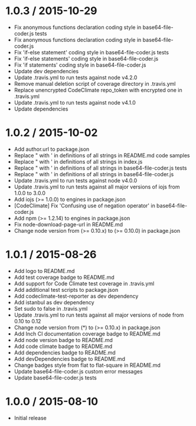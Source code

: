 1.0.3 / 2015-10-29
==================

* Fix anonymous functions declaration coding style in base64-file-coder.js tests
* Fix anonymous functions declaration coding style in base64-file-coder.js
* Fix 'if-else statement' coding style in base64-file-coder.js tests
* Fix 'if-else statements' coding style in base64-file-coder.js
* Fix 'if statements' coding style in base64-file-coder.js
* Update dev dependencies
* Update .travis.yml to run tests against node v4.2.0
* Remove manual deletion script of coverage directory in .travis.yml
* Replace unencrypted CodeClimate repo_token with encrypted one in .travis.yml
* Update .travis.yml to run tests against node v4.1.0
* Update dependencies

1.0.2 / 2015-10-02
==================

* Add author.url to package.json
* Replace " with ' in definitions of all strings in README.md code samples
* Replace " with ' in definitions of all strings in index.js
* Replace " with ' in definitions of all strings in base64-file-coder.js tests
* Replace " with ' in definitions of all strings in base64-file-coder.js
* Update .travis.yml to run tests against node v4.0.0
* Update .travis.yml to run tests against all major versions of iojs from 1.0.0 to 3.0.0
* Add iojs (>= 1.0.0) to engines in package.json
* [CodeClimate] Fix 'Confusing use of negation operator' in base64-file-coder.js
* Add npm (>= 1.2.14) to engines in package.json
* Fix node-download-page-url in README.md
* Change node version from (>= 0.10.x) to (>= 0.10.0) in package.json

1.0.1 / 2015-08-26
==================

* Add logo to README.md
* Add test coverage badge to README.md
* Add support for Code Climate test coverage in .travis.yml
* Add additional test scripts to package.json
* Add codeclimate-test-reporter as dev dependency
* Add istanbul as dev dependency
* Set sudo to false in .travis.yml
* Update .travis.yml to run tests against all major versions of node from 0.10 to 0.12
* Change node version from (*) to (>= 0.10.x) in package.json
* Add Inch CI documentation coverage badge to README.md
* Add node version badge to README.md
* Add code climate badge to README.md
* Add dependencies badge to README.md
* Add devDependencies badge to README.md
* Change badges style from flat to flat-square in README.md
* Update base64-file-coder.js custom error messages
* Update base64-file-coder.js tests

1.0.0 / 2015-08-10
==================

* Initial release